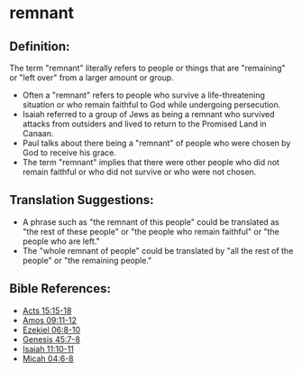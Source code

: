 # remnant #

## Definition: ##

The term "remnant" literally refers to people or things that are "remaining" or "left over" from a larger amount or group.

* Often a "remnant" refers to people who survive a life-threatening situation or who remain faithful to God while undergoing persecution.
* Isaiah referred to a group of Jews as being a remnant who survived attacks from outsiders and lived to return to the Promised Land in Canaan.
* Paul talks about there being a "remnant" of people who were chosen by God to receive his grace.
* The term "remnant" implies that there were other people who did not remain faithful or who did not survive or who were not chosen.

## Translation Suggestions: ##

* A phrase such as "the remnant of this people" could be translated as "the rest of these people" or "the people who remain faithful" or "the people who are left."
* The "whole remnant of people" could be translated by "all the rest of the people" or "the remaining people."

## Bible References: ##

* [Acts 15:15-18](https://door43.org/en/bible/notes/act/15/15)
* [Amos 09:11-12](https://door43.org/en/bible/notes/amo/09/11)
* [Ezekiel 06:8-10](https://door43.org/en/bible/notes/ezk/06/08)
* [Genesis 45:7-8](https://door43.org/en/bible/notes/gen/45/07)
* [Isaiah 11:10-11](https://door43.org/en/bible/notes/isa/11/10)
* [Micah 04:6-8](https://door43.org/en/bible/notes/mic/04/06)

